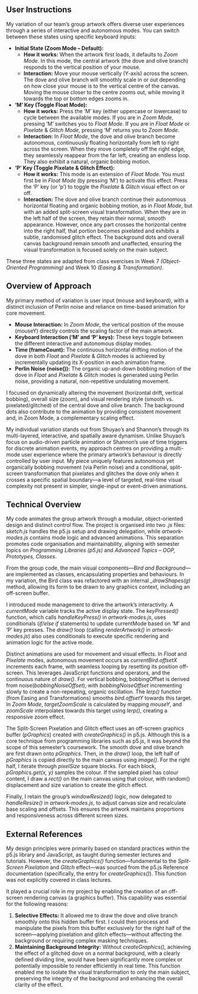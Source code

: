 ## User Instructions

My variation of our team’s group artwork offers diverse user experiences through a series of interactive and autonomous modes. You can switch between these states using specific keyboard inputs:

- **Initial State (Zoom Mode – Default):**
    - **How it works:** When the artwork first loads, it defaults to _Zoom Mode_. In this mode, the central artwork (the dove and olive branch) responds to the vertical position of your mouse. 
    - **Interaction:** Move your mouse vertically (Y-axis) across the screen. The dove and olive branch will smoothly scale in or out depending on how close your mouse is to the vertical centre of the canvas. Moving the mouse closer to the centre zooms out, while moving it towards the top or bottom edges zooms in.
- **‘M’ Key (Toggle Float Mode):** 
    - **How it works:** Press the ‘M’ key (either uppercase or lowercase) to cycle between the available modes. If you are in _Zoom Mode_, pressing ‘M’ switches you to _Float Mode_. If you are in _Float Mode_ or _Pixelate_ & _Glitch Mode_, pressing ‘M’ returns you to _Zoom Mode_. 
    - **Interaction:** In _Float Mode_, the dove and olive branch become autonomous, continuously floating horizontally from left to right across the screen. When they move completely off the right edge, they seamlessly reappear from the far left, creating an endless loop. They also exhibit a natural, organic bobbing motion.
- **‘P’ Key (Toggle Pixelate & Glitch Effect):** 
    - **How it works:** This mode is an extension of _Float Mode_. You must first be in _Float Mode_ (by pressing ‘M’) to activate this effect. Press the ‘P’ key (or ‘p’) to toggle the _Pixelate_ & _Glitch_ visual effect on or off. 
    - **Interaction:** The dove and olive branch continue their autonomous horizontal floating and organic bobbing motion, as in _Float Mode_, but with an added split-screen visual transformation. When they are in the left half of the screen, they retain their normal, smooth appearance. However, once any part crosses the horizontal centre into the right half, that portion becomes pixelated and exhibits a subtle, randomised glitch effect. The background dots and overall canvas background remain smooth and unaffected, ensuring the visual transformation is focused solely on the main subject.

These three states are adapted from class exercises in Week 7 _(Object-Oriented Programming)_ and Week 10 _(Easing & Transformation)_.

## Overview of Approach
My primary method of variation is user input (mouse and keyboard), with a distinct inclusion of Perlin noise and reliance on time-based animation for core movement.
- **Mouse Interaction:** In _Zoom Mode_, the vertical position of the mouse (mouseY) directly controls the scaling factor of the main artwork. 
- **Keyboard Interaction (‘M’ and ‘P’ keys):** These keys toggle between the different interactive and autonomous display modes. 
- **Time (frameCount):** The continuous horizontal drifting motion of the dove in both _Float_ and _Pixelate_ & _Glitch_ modes is achieved by incrementally updating its X-position in each animation frame. 
- **Perlin Noise (noise()):** The organic up-and-down bobbing motion of the dove in _Float_ and _Pixelate_ & _Glitch_ modes is generated using Perlin noise, providing a natural, non-repetitive undulating movement.

I focused on dynamically altering the movement (horizontal drift, vertical bobbing), overall size (zoom), and visual rendering style (smooth vs. pixelated/glitched) of the central dove and olive branch. The background dots also contribute to the animation by providing consistent movement and, in Zoom Mode, a complementary scaling effect.

My individual variation stands out from Shuyao’s and Shannon’s through its multi-layered, interactive, and spatially aware dynamism. Unlike Shuyao’s focus on audio-driven particle animation or Shannon’s use of time triggers for discrete animation events, my approach centres on providing a multi-mode user experience where the primary artwork’s behaviour is directly controlled by user input. My piece uniquely features autonomous yet organically bobbing movement (via Perlin noise) and a conditional, split-screen transformation that pixelates and glitches the dove only when it crosses a specific spatial boundary—a level of targeted, real-time visual complexity not present in simpler, single-input or event-driven animations.

## Technical Overview
My code animates the group artwork through a modular, object-oriented design and distinct control flow. The project is organised into two _.js_ files: _sketch.js_ handles the p5.js setup and drawing delegation, while _artwork-modes.js_ contains mode logic and advanced animations. This separation promotes code organisation and maintainability, aligning with semester topics on _Programming Libraries (p5.js)_ and _Advanced Topics – OOP, Prototypes, Classes_.

From the group code, the main visual components—_Bird and Background_—are implemented as classes, encapsulating properties and behaviours. In my variation, the Bird class was refactored with an internal *_drawShapes(g)* method, allowing its form to be drawn to any graphics context, including an off-screen buffer.

I introduced mode management to drive the artwork’s interactivity. A *currentMode* variable tracks the active display state. The *keyPressed()* function, which calls *handleKeyPress()* in *artwork-modes.js*, uses conditionals (*if/else if* statements) to update currentMode based on ‘M’ and ‘P’ key presses. The *draw()* loop (calling *renderArtwork()* in *artwork-modes.js*) also uses conditionals to execute specific rendering and animation logic for the active mode.

Distinct animations are used for movement and visual effects. In *Float* and *Pixelate* modes, autonomous movement occurs as *currentBird.offsetX* increments each frame, with seamless looping by resetting its position off-screen. This leverages JavaScript functions and operators, and the continuous nature of *draw()*. For vertical bobbing, bobbingOffset is derived from noise(*bobbingNoiseOffset*), with *bobbingNoiseOffset* incrementing slowly to create a non-repeating, organic oscillation. The *lerp()* function (from Easing and Transformations) smooths *bird.offsetY* towards this target. In *Zoom Mode*, *targetZoomScale* is calculated by mapping *mouseY*, and *zoomScale* interpolates towards this target using *lerp()*, creating a responsive zoom effect.

The Split-Screen Pixelation and Glitch effect uses an off-screen graphics buffer (*pGraphics*) created with *createGraphics()* in p5.js. Although this is a core technique from programming libraries such as p5.js, it was beyond the scope of this semester’s coursework. The smooth dove and olive branch are first drawn onto *pGraphics*. Then, in the *draw()* loop, the left half of *pGraphics* is copied directly to the main canvas using *image()*. For the right half, I iterate through *pixelSize* square blocks. For each block, *pGraphics.get(x, y)* samples the colour. If the sampled pixel has colour content, I draw a *rect()* on the main canvas using that colour, with random() displacement and size variation to create the glitch effect.

Finally, I retain the group’s *windowResized()* logic, now delegated to *handleResize()* in *artwork-modes.js*, to adjust canvas size and recalculate base scaling and offsets. This ensures the artwork maintains proportions and responsiveness across different screen sizes.

## External References
My design principles were primarily based on standard practices within the p5.js library and JavaScript, as taught during semester lectures and tutorials. However, the *createGraphics()* function—fundamental to the *Split-Screen Pixelation* and *Glitch* effect—was sourced from the p5.js Reference documentation (specifically, the entry for *createGraphics()*). This function was not explicitly covered in class lectures.

It played a crucial role in my project by enabling the creation of an off-screen rendering canvas (a graphics buffer). This capability was essential for the following reasons:
1.	**Selective Effects:**
It allowed me to draw the dove and olive branch smoothly onto this hidden buffer first. I could then process and manipulate the pixels from this buffer exclusively for the right half of the screen—applying pixelation and glitch effects—without affecting the background or requiring complex masking techniques.
2.	**Maintaining Background Integrity:**
Without *createGraphics()*, achieving the effect of a glitched dove on a normal background, with a clearly defined dividing line, would have been significantly more complex or potentially impossible to render efficiently in real time. This function enabled me to isolate the visual transformation to only the main subject, preserving the integrity of the background and enhancing the overall clarity of the effect.